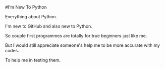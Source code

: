 #I'm New To Python 

Everything about Python.

I'm new to GitHub and also new to Python.

So couple first programmes are totally for true beginners just like me.

But I would still appreciate someone's help me to be more accurate
with my codes.

To help me in testing them.
